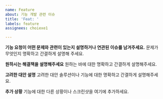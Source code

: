 ```yaml
---
name: Feature
about: 기능 개발 관련 이슈
title: 'Feat: '
labels: feature
assignees: choiexe1

---
```


**기능 요청이 어떤 문제와 관련이 있는지 설명하거나 연관된 이슈를 남겨주세요.**
문제가 무엇인지 명확하고 간결하게 설명해 주세요.

**원하시는 해결책을 설명해주세요**
원하는 바에 대한 명확하고 간결하게 설명해주세요.

**고려한 대안 설명**
고려한 대안 솔루션이나 기능에 대한 명확하고 간결하게 설명해주세요.

**추가 상황**
기능에 대한 다른 상황이나 스크린샷을 여기에 추가하세요.
